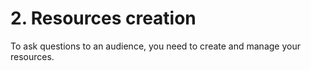 # 2. Resources creation

To ask questions to an audience, you need to create and manage your resources.